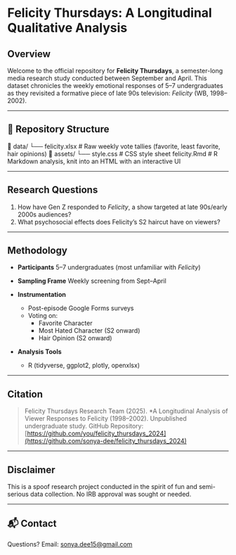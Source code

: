 # Felicity Thursdays: A Longitudinal Qualitative Analysis 

## Overview

Welcome to the official repository for **Felicity Thursdays**, a semester-long media research study conducted between September and April. This dataset chronicles the weekly emotional responses of 5–7 undergraduates as they revisited a formative piece of late 90s television: *Felicity* (WB, 1998–2002).

---

## 📂 Repository Structure

📁 data/
└── felicity.xlsx # Raw weekly vote tallies (favorite, least favorite, hair opinions)
📁 assets/
└── style.css # CSS style sheet 
felicity.Rmd # R Markdown analysis, knit into an HTML with an interactive UI 

---

## Research Questions

1. How have Gen Z responded to *Felicity*, a show targeted at late 90s/early 2000s audiences?
2. What psychosocial effects does Felicity’s S2 haircut have on viewers?

---

## Methodology

- **Participants** 5–7 undergraduates (most unfamiliar with *Felicity*)
- **Sampling Frame** Weekly screening from Sept–April
- **Instrumentation**
  - Post-episode Google Forms surveys
  - Voting on:
    - Favorite Character
    - Most Hated Character (S2 onward)
    - Hair Opinion (S2 onward)
  
- **Analysis Tools**
  - R (tidyverse, ggplot2, plotly, openxlsx)
---

## Citation

> Felicity Thursdays Research Team (2025). *A Longitudinal Analysis of Viewer Responses to Felicity (1998–2002). Unpublished undergraduate study. GitHub Repository: [https://github.com/you/felicity_thursdays_2024](https://github.com/sonya-dee/felicity_thursdays_2024)

---

## Disclaimer

This is a spoof research project conducted in the spirit of fun and semi-serious data collection. No IRB approval was sought or needed.

---

## 📬 Contact

Questions? 
Email: sonya.dee15@gmail.com  


